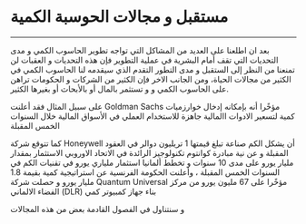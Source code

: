 # مستقبل و مجالات الحوسبة الكمية
---

بعد ان اطلعنا على العديد من المشاكل التي تواجه تطوير الحاسوب الكمي و مدى التحديات التي تقف أمام البشرية في عملية التطوير
فإن هذه التحديات و العقبات لن تمنعنا من النظر إلى الستقبل و مدى التطور التقدم الذي سيقدمه لنا الحاسوب الكمي في الكثير من
مجالات الحياة، ومن الجانب الاخر فإن الكثير من الشركات و الحكومات تراهن على الحاسوب الكمي و و تستثمر بالمال أو بالأبحاث أو بغيرها الكثير.

على سبيل المثال فقد
أعلنت
Goldman Sachs 
مؤخًرا أنه بإمكانه إدخال خوارزميات كمية لتسعير الادوات االمالية جاهزة للاستخدام العملي في الأسواق المالية خلال السنوات الخمس المقبلة 

كما تتوقع شركة Honeywell
أن يشكل الكم صناعة تبلغ قيمتها 1 تريليون دوالر في العقود المقبلة
و عن نية مبادرة كوانتوم تكنولوجيز الرائدة في الاتحاد الاوروبي الاستثمار بمقدار مليار يورو على مدى 10 سنوات
و تخطط ألمانيا استثمار ملياري يورو في تقنيات الكم في السنوات الخمس المقبلة ، وأعلنت الحكومة الفرنسية عن استراتيجية كمية
بقيمة 1.8 مليار يورو
و
حصلت شركة Quantum Universal
مؤخًرا على 67 مليون يورو من مركز الفضاء الالماني
(DLR)
بناء جهاز كمبيوتر كمي

و سنتناول في الفصول القادمة بعض من هذه المجالات
